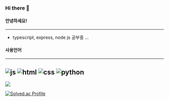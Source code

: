 ### Hi there 👋

<!--
**Jiyeon0027/Jiyeon0027** is a ✨ _special_ ✨ repository because its `README.md` (this file) appears on your GitHub profile.

Here are some ideas to get you started:

- 🔭 I’m currently working on ...
- 🌱 I’m currently learning ...
- 👯 I’m looking to collaborate on ...
- 🤔 I’m looking for help with ...
- 💬 Ask me about ...
- 📫 How to reach me: ...
- 😄 Pronouns: ...
- ⚡ Fun fact: ...
-->

#### 안녕하세요!
---
- typescript, express, node js 공부중 ...
  
#### 사용언어
---
![js](https://img.shields.io/badge/JavaScript-F7DF1E?style=for-the-badge&logo=JavaScript&logoColor=white)
![html](https://img.shields.io/badge/HTML-239120?style=for-the-badge&logo=html5&logoColor=white)
![css](https://img.shields.io/badge/CSS-239120?&style=for-the-badge&logo=css3&logoColor=white)
![python](https://img.shields.io/badge/Python-3776AB?style=for-the-badge&logo=python&logoColor=white)
---
<div display="flex">
<img src="https://github-readme-stats.vercel.app/api/top-langs/?username=jiyeon0027&layout=compact&hide=jupyter%20notebook">
  
[![Solved.ac Profile](http://mazassumnida.wtf/api/v2/generate_badge?boj=rlawldus3412)](https://solved.ac/rlawldus3412)
</div>
